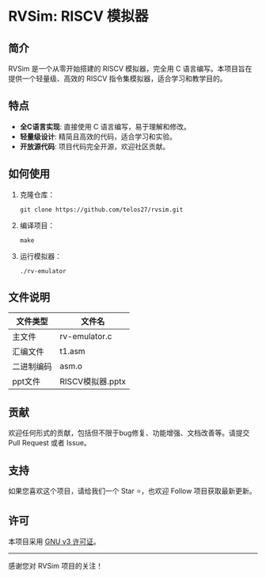 # RVSim: RISCV 模拟器

## 简介

RVSim 是一个从零开始搭建的 RISCV 模拟器，完全用 C 语言编写。本项目旨在提供一个轻量级、高效的 RISCV 指令集模拟器，适合学习和教学目的。

## 特点

- **全C语言实现**: 直接使用 C 语言编写，易于理解和修改。
- **轻量级设计**: 精简且高效的代码，适合学习和实验。
- **开放源代码**: 项目代码完全开源，欢迎社区贡献。

## 如何使用

1. 克隆仓库：

    `git clone https://github.com/telos27/rvsim.git`


2. 编译项目：

    `make`


3. 运行模拟器：

    `./rv-emulator`

## 文件说明

| 文件类型     | 文件名            |
| ------------ | ----------------- |
| 主文件       | rv-emulator.c     |
| 汇编文件     | t1.asm            |
| 二进制编码   | asm.o             |
| ppt文件      | RISCV模拟器.pptx |



## 贡献

欢迎任何形式的贡献，包括但不限于bug修复、功能增强、文档改善等。请提交 Pull Request 或者 Issue。

## 支持

如果您喜欢这个项目，请给我们一个 Star ⭐️，也欢迎 Follow 项目获取最新更新。

## 许可

本项目采用 [GNU v3 许可证](LICENSE.txt)。

---

感谢您对 RVSim 项目的关注！
